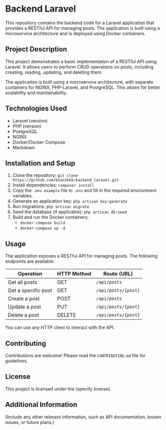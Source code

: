 # Backend Laravel 

This repository contains the backend code for a Laravel application that provides a RESTful API for managing posts. The application is built using a microservice architecture and is deployed using Docker containers.

## Project Description

This project demonstrates a basic implementation of a RESTful API using Laravel. It allows users to perform CRUD operations on posts, including creating, reading, updating, and deleting them. 

The application is built using a microservice architecture, with separate containers for NGINX, PHP-Laravel, and PostgreSQL. This allows for better scalability and maintainability. 

## Technologies Used

* Laravel (version)
* PHP (version)
* PostgreSQL
* NGINX
* Docker/Docker Compose
* Markdown

## Installation and Setup

1. Clone the repository: `git clone https://github.com/b1on1kkk/backend_laravel.git`
2. Install dependencies: `composer install`
3. Copy the `.env.example` file to `.env` and fill in the required environment variables.
4. Generate an application key: `php artisan key:generate`
5. Run migrations: `php artisan migrate`
6. Seed the database (if applicable): `php artisan db:seed`
7. Build and run the Docker containers: 
    * `docker-compose build`
    * `docker-compose up -d`

## Usage

The application exposes a RESTful API for managing posts. The following endpoints are available:

| Operation | HTTP Method | Route (URL) |
|---|---|---|
| Get all posts | GET | `/api/posts` |
| Get a specific post | GET | `/api/posts/{post}` |
| Create a post | POST | `/api/posts` |
| Update a post | PUT | `/api/posts/{post}` |
| Delete a post | DELETE | `/api/posts/{post}` |

You can use any HTTP client to interact with the API. 

## Contributing

Contributions are welcome! Please read the `CONTRIBUTING.md` file for guidelines.

## License

This project is licensed under the (specify license).

## Additional Information

(Include any other relevant information, such as API documentation, known issues, or future plans.)
